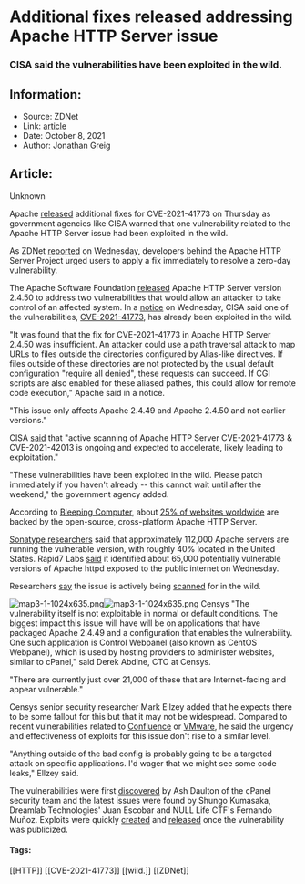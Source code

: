# Additional fixes released addressing Apache HTTP Server issue
### CISA said the vulnerabilities have been exploited in the wild.

## Information:
+ Source: ZDNet
+ Link: [article](https://www.zdnet.com/article/additional-fixes-released-addressing-apache-http-server-issue/)
+ Date: October 8, 2021
+ Author: Jonathan Greig


## Article:
Unknown

Apache [released](https://httpd.apache.org/security/vulnerabilities_24.html#CVE-2021-42013) additional fixes for CVE-2021-41773 on Thursday as government agencies like CISA warned that one vulnerability related to the Apache HTTP Server issue had been exploited in the wild. 

As ZDNet [reported](https://www.zdnet.com/article/apache-http-server-project-patches-exploited-zero-day-vulnerability/) on Wednesday, developers behind the Apache HTTP Server Project urged users to apply a fix immediately to resolve a zero-day vulnerability. 

The Apache Software Foundation [released](https://httpd.apache.org/) Apache HTTP Server version 2.4.50 to address two vulnerabilities that would allow an attacker to take control of an affected system. In a [notice](https://us-cert.cisa.gov/ncas/current-activity/2021/10/06/apache-releases-security-update-apache-http-server) on Wednesday, CISA said one of the vulnerabilities, [CVE-2021-41773](https://www.cve.org/CVERecord?id=CVE-2021-41773), has already been exploited in the wild.

"It was found that the fix for CVE-2021-41773 in Apache HTTP Server 2.4.50 was insufficient. An attacker could use a path traversal attack to map URLs to files outside the directories configured by Alias-like directives. If files outside of these directories are not protected by the usual default configuration "require all denied", these requests can succeed. If CGI scripts are also enabled for these aliased pathes, this could allow for remote code execution," Apache said in a notice.

"This issue only affects Apache 2.4.49 and Apache 2.4.50 and not earlier versions."

CISA [said](https://twitter.com/USCERT_gov/status/1446208533356236805) that "active scanning of Apache HTTP Server CVE-2021-41773 & CVE-2021-42013 is ongoing and expected to accelerate, likely leading to exploitation." 

"These vulnerabilities have been exploited in the wild. Please patch immediately if you haven't already -- this cannot wait until after the weekend," the government agency added. 






According to [Bleeping Computer](https://www.bleepingcomputer.com/news/security/apache-emergency-update-fixes-incomplete-patch-for-exploited-bug/), about [25% of websites worldwide](https://news.netcraft.com/archives/category/web-server-survey/) are backed by the open-source, cross-platform Apache HTTP Server. 

[Sonatype researchers](https://blog.sonatype.com/apache-servers-actively-exploited-in-wild-importance-of-prompt-patching) said that approximately 112,000 Apache servers are running the vulnerable version, with roughly 40% located in the United States. Rapid7 Labs [said](https://www.rapid7.com/blog/post/2021/10/06/apache-http-server-cve-2021-41773-exploited-in-the-wild/) it identified about 65,000 potentially vulnerable versions of Apache httpd exposed to the public internet on Wednesday. 

Researchers [say](https://twitter.com/bad_packets/status/1445617322815721473) the issue is actively being [scanned](https://twitter.com/GreyNoiseIO/status/1445565658758991875?s=20) for in the wild.

![map3-1-1024x635.png]()![map3-1-1024x635.png](https://www.zdnet.com/a/img/resize/1841d4d702bfa357ddcb78810991348262d32345/2021/10/07/107cb79b-87b5-4f9b-b450-97fc16a74c93/map3-1-1024x635.png?width=470&fit=bounds&auto=webp)
 Censys
 "The vulnerability itself is not exploitable in normal or default conditions. The biggest impact this issue will have will be on applications that have packaged Apache 2.4.49 and a configuration that enables the vulnerability. One such application is Control Webpanel (also known as CentOS Webpanel), which is used by hosting providers to administer websites, similar to cPanel," said Derek Abdine, CTO at Censys. 

"There are currently just over 21,000 of these that are Internet-facing and appear vulnerable."  

Censys senior security researcher Mark Ellzey added that he expects there to be some fallout for this but that it may not be widespread. Compared to recent vulnerabilities related to [Confluence](https://www.zdnet.com/article/us-cybercom-says-mass-exploitation-of-atlassian-confluence-vulnerability-ongoing-and-expected-to-accelerate/) or [VMware](https://www.zdnet.com/article/exploit-released-for-vmware-vulnerability-after-cisa-warning/), he said the urgency and effectiveness of exploits for this issue don't rise to a similar level. 

"Anything outside of the bad config is probably going to be a targeted attack on specific applications. I'd wager that we might see some code leaks," Ellzey said. 

The vulnerabilities were first [discovered](https://lists.apache.org/thread.html/r98d704ed4377ed889d40479db79ed1ee2f43b2ebdd79ce84b042df45@%3Cannounce.apache.org%3E) by Ash Daulton of the cPanel security team and the latest issues were found by Shungo Kumasaka, Dreamlab Technologies' Juan Escobar and NULL Life CTF's Fernando Muñoz. Exploits were quickly [created](https://twitter.com/ducnt_/status/1445386557574324234?ref_src=twsrc%5Etfw%7Ctwcamp%5Etweetembed%7Ctwterm%5E1445386557574324234%7Ctwgr%5E%7Ctwcon%5Es1_&ref_url=https%3A%2F%2Ftherecord.media%2Fapache-fixes-actively-exploited-web-server-zero-day%2F) and [released](https://twitter.com/ptswarm/status/1445376079548624899?ref_src=twsrc%5Etfw%7Ctwcamp%5Etweetembed%7Ctwterm%5E1445376079548624899%7Ctwgr%5E%7Ctwcon%5Es1_&ref_url=https%3A%2F%2Ftherecord.media%2Fapache-fixes-actively-exploited-web-server-zero-day%2F) once the vulnerability was publicized. 





#### Tags:
[[HTTP]] [[CVE-2021-41773]] [[wild.]] [[ZDNet]]
